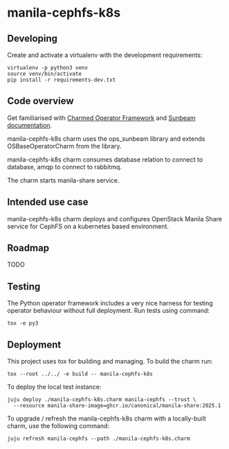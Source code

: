 # manila-cephfs-k8s

## Developing

Create and activate a virtualenv with the development requirements:

    virtualenv -p python3 venv
    source venv/bin/activate
    pip install -r requirements-dev.txt

## Code overview

Get familiarised with [Charmed Operator Framework](https://juju.is/docs/sdk)
and [Sunbeam documentation](sunbeam-docs).

manila-cephfs-k8s charm uses the ops\_sunbeam library and extends
OSBaseOperatorCharm from the library.

manila-cephfs-k8s charm consumes database relation to connect to database,
amqp to connect to rabbitmq.

The charm starts manila-share service.

## Intended use case

manila-cephfs-k8s charm deploys and configures OpenStack Manila Share
service for CephFS on a kubernetes based environment.

## Roadmap

TODO

## Testing

The Python operator framework includes a very nice harness for testing
operator behaviour without full deployment. Run tests using command:

    tox -e py3

## Deployment

This project uses tox for building and managing. To build the charm
run:

    tox --root ../../ -e build -- manila-cephfs-k8s

To deploy the local test instance:

    juju deploy ./manila-cephfs-k8s.charm manila-cephfs --trust \
      --resource manila-share-image=ghcr.io/canonical/manila-share:2025.1

To upgrade / refresh the manila-cephfs-k8s charm with a locally-built charm,
use the following command:

    juju refresh manila-cephfs --path ./manila-cephfs-k8s.charm

<!-- LINKS -->

[sunbeam-docs]: https://opendev.org/openstack/sunbeam-charms/src/branch/main/README.md
